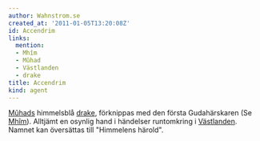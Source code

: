```yaml
---
author: Wahnstrom.se
created_at: '2011-01-05T13:20:08Z'
id: Accendrim
links:
  mention:
  - Mhîm
  - Mûhad
  - Västlanden
  - drake
title: Accendrim
kind: agent
---
```


[Mûhads] himmelsblå [drake], förknippas med den första Gudahärskaren (Se [Mhîm]). Alltjämt en
osynlig hand i händelser runtomkring i [Västlanden]. Namnet kan översättas till "Himmelens härold".

  [Mûhads]: Mûhad
  [drake]: drake
  [Mhîm]: Mhîm
  [Västlanden]: Västlanden